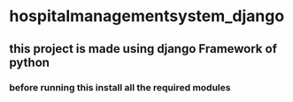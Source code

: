 # hospitalmanagementsystem_django
## this project is made using django Framework of python 
### before running this install all the required modules
